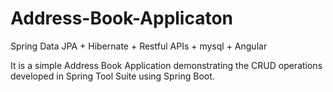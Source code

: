 # Address-Book-Applicaton

Spring Data JPA + Hibernate + Restful APIs + mysql + Angular

It is a simple Address Book Application demonstrating the CRUD operations developed in Spring Tool Suite using Spring Boot.

